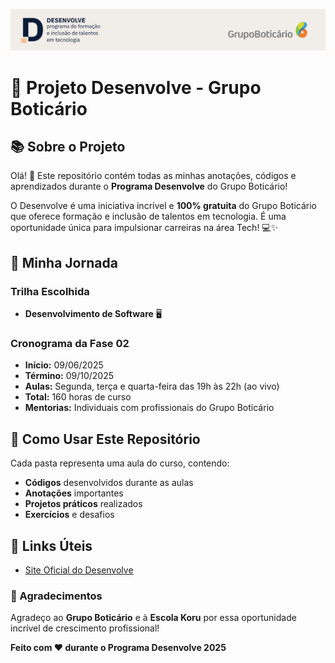 ![Banner do Programa Desenvolve](banner.jpg)

# 🚀 Projeto Desenvolve - Grupo Boticário

## 📚 Sobre o Projeto

Olá! 👋 Este repositório contém todas as minhas anotações, códigos e aprendizados durante o **Programa Desenvolve** do Grupo Boticário! 

O Desenvolve é uma iniciativa incrível e **100% gratuita** do Grupo Boticário que oferece formação e inclusão de talentos em tecnologia. É uma oportunidade única para impulsionar carreiras na área Tech! 💻✨

## 🎯 Minha Jornada

### Trilha Escolhida
- **Desenvolvimento de Software** 🖥️

### Cronograma da Fase 02
- **Início:** 09/06/2025
- **Término:** 09/10/2025
- **Aulas:** Segunda, terça e quarta-feira das 19h às 22h (ao vivo)
- **Total:** 160 horas de curso
- **Mentorias:** Individuais com profissionais do Grupo Boticário


## 📝 Como Usar Este Repositório

Cada pasta representa uma aula do curso, contendo:
- **Códigos** desenvolvidos durante as aulas
- **Anotações** importantes
- **Projetos práticos** realizados
- **Exercícios** e desafios

## 🔗 Links Úteis

- [Site Oficial do Desenvolve](https://desenvolve.grupoboticario.com.br/)


### 💖 Agradecimentos

Agradeço ao **Grupo Boticário** e à **Escola Koru** por essa oportunidade incrível de crescimento profissional! 


**Feito com ❤️ durante o Programa Desenvolve 2025** 